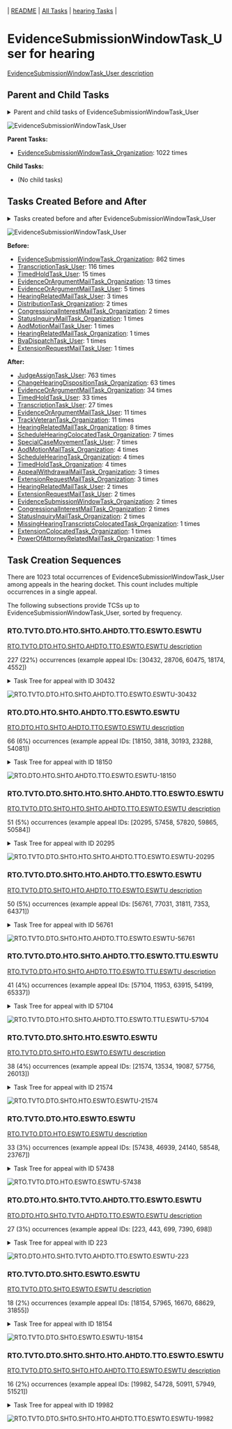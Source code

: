 <!-- DO NOT EDIT THIS FILE.  This file is autogenerated. -->
| [README](../README.md) | [All Tasks](../alltasks.md) | [hearing Tasks](tasklist.md) |

# EvidenceSubmissionWindowTask_User for hearing

[EvidenceSubmissionWindowTask_User description](../descr/EvidenceSubmissionWindowTask_User.md)

## Parent and Child Tasks

<details><summary markdown='span'>Parent and child tasks of EvidenceSubmissionWindowTask_User
</summary>

```
digraph G {
rankdir=LR;
node [shape=box]
"EvidenceSubmissionWindowTask_Organization" -> "EvidenceSubmissionWindowTask_User" [label=1022]
}
```
</details>

![EvidenceSubmissionWindowTask_User](dot/EvidenceSubmissionWindowTask_User-parentchild.dot.png)

**Parent Tasks:**

   * [EvidenceSubmissionWindowTask_Organization](EvidenceSubmissionWindowTask_Organization.md): 1022 times

**Child Tasks:**

   * (No child tasks)

## Tasks Created Before and After

<details><summary markdown='span'>Tasks created before and after EvidenceSubmissionWindowTask_User</summary>

```
digraph G {
rankdir=LR;

"EvidenceSubmissionWindowTask_User" -> "JudgeAssignTask_User" [label=763]
"EvidenceSubmissionWindowTask_User" -> "ChangeHearingDispositionTask_Organization" [label=63]
"EvidenceSubmissionWindowTask_User" -> "EvidenceOrArgumentMailTask_Organization" [label=34]
"EvidenceSubmissionWindowTask_User" -> "TimedHoldTask_User" [label=33]
"EvidenceSubmissionWindowTask_User" -> "TranscriptionTask_User" [label=27]
"EvidenceSubmissionWindowTask_User" -> "TrackVeteranTask_Organization" [label=11]
"EvidenceSubmissionWindowTask_User" -> "EvidenceOrArgumentMailTask_User" [label=11]
"EvidenceSubmissionWindowTask_User" -> "HearingRelatedMailTask_Organization" [label=8]
"EvidenceSubmissionWindowTask_User" -> "SpecialCaseMovementTask_User" [label=7]
"EvidenceSubmissionWindowTask_User" -> "ScheduleHearingColocatedTask_Organization" [label=7]
"EvidenceSubmissionWindowTask_User" -> "TimedHoldTask_Organization" [label=4]
"EvidenceSubmissionWindowTask_User" -> "ScheduleHearingTask_Organization" [label=4]
"EvidenceSubmissionWindowTask_User" -> "AodMotionMailTask_Organization" [label=4]
"EvidenceSubmissionWindowTask_User" -> "ExtensionRequestMailTask_Organization" [label=3]
"EvidenceSubmissionWindowTask_User" -> "AppealWithdrawalMailTask_Organization" [label=3]
"EvidenceSubmissionWindowTask_User" -> "StatusInquiryMailTask_Organization" [label=2]
"EvidenceSubmissionWindowTask_User" -> "HearingRelatedMailTask_User" [label=2]
"EvidenceSubmissionWindowTask_User" -> "ExtensionRequestMailTask_User" [label=2]
"EvidenceSubmissionWindowTask_User" -> "EvidenceSubmissionWindowTask_Organization" [label=2]
"EvidenceSubmissionWindowTask_User" -> "CongressionalInterestMailTask_Organization" [label=2]
"EvidenceSubmissionWindowTask_User" -> "PowerOfAttorneyRelatedMailTask_Organization" [label=1]
"EvidenceSubmissionWindowTask_User" -> "MissingHearingTranscriptsColocatedTask_Organization" [label=1]
"EvidenceSubmissionWindowTask_User" -> "ExtensionColocatedTask_Organization" [label=1]
"EvidenceSubmissionWindowTask_Organization" -> "EvidenceSubmissionWindowTask_User" [label=862]
"TranscriptionTask_User" -> "EvidenceSubmissionWindowTask_User" [label=116]
"TimedHoldTask_User" -> "EvidenceSubmissionWindowTask_User" [label=15]
"EvidenceOrArgumentMailTask_Organization" -> "EvidenceSubmissionWindowTask_User" [label=13]
"EvidenceOrArgumentMailTask_User" -> "EvidenceSubmissionWindowTask_User" [label=5]
"HearingRelatedMailTask_User" -> "EvidenceSubmissionWindowTask_User" [label=3]
"DistributionTask_Organization" -> "EvidenceSubmissionWindowTask_User" [label=2]
"CongressionalInterestMailTask_Organization" -> "EvidenceSubmissionWindowTask_User" [label=2]
"StatusInquiryMailTask_Organization" -> "EvidenceSubmissionWindowTask_User" [label=1]
"HearingRelatedMailTask_Organization" -> "EvidenceSubmissionWindowTask_User" [label=1]
"ExtensionRequestMailTask_User" -> "EvidenceSubmissionWindowTask_User" [label=1]
"BvaDispatchTask_User" -> "EvidenceSubmissionWindowTask_User" [label=1]
"AodMotionMailTask_User" -> "EvidenceSubmissionWindowTask_User" [label=1]
}
```
</details>

![EvidenceSubmissionWindowTask_User](dot/EvidenceSubmissionWindowTask_User.dot.png)

**Before:**

   * [EvidenceSubmissionWindowTask_Organization](EvidenceSubmissionWindowTask_Organization.md): 862 times
   * [TranscriptionTask_User](TranscriptionTask_User.md): 116 times
   * [TimedHoldTask_User](TimedHoldTask_User.md): 15 times
   * [EvidenceOrArgumentMailTask_Organization](EvidenceOrArgumentMailTask_Organization.md): 13 times
   * [EvidenceOrArgumentMailTask_User](EvidenceOrArgumentMailTask_User.md): 5 times
   * [HearingRelatedMailTask_User](HearingRelatedMailTask_User.md): 3 times
   * [DistributionTask_Organization](DistributionTask_Organization.md): 2 times
   * [CongressionalInterestMailTask_Organization](CongressionalInterestMailTask_Organization.md): 2 times
   * [StatusInquiryMailTask_Organization](StatusInquiryMailTask_Organization.md): 1 times
   * [AodMotionMailTask_User](AodMotionMailTask_User.md): 1 times
   * [HearingRelatedMailTask_Organization](HearingRelatedMailTask_Organization.md): 1 times
   * [BvaDispatchTask_User](BvaDispatchTask_User.md): 1 times
   * [ExtensionRequestMailTask_User](ExtensionRequestMailTask_User.md): 1 times

**After:**

   * [JudgeAssignTask_User](JudgeAssignTask_User.md): 763 times
   * [ChangeHearingDispositionTask_Organization](ChangeHearingDispositionTask_Organization.md): 63 times
   * [EvidenceOrArgumentMailTask_Organization](EvidenceOrArgumentMailTask_Organization.md): 34 times
   * [TimedHoldTask_User](TimedHoldTask_User.md): 33 times
   * [TranscriptionTask_User](TranscriptionTask_User.md): 27 times
   * [EvidenceOrArgumentMailTask_User](EvidenceOrArgumentMailTask_User.md): 11 times
   * [TrackVeteranTask_Organization](TrackVeteranTask_Organization.md): 11 times
   * [HearingRelatedMailTask_Organization](HearingRelatedMailTask_Organization.md): 8 times
   * [ScheduleHearingColocatedTask_Organization](ScheduleHearingColocatedTask_Organization.md): 7 times
   * [SpecialCaseMovementTask_User](SpecialCaseMovementTask_User.md): 7 times
   * [AodMotionMailTask_Organization](AodMotionMailTask_Organization.md): 4 times
   * [ScheduleHearingTask_Organization](ScheduleHearingTask_Organization.md): 4 times
   * [TimedHoldTask_Organization](TimedHoldTask_Organization.md): 4 times
   * [AppealWithdrawalMailTask_Organization](AppealWithdrawalMailTask_Organization.md): 3 times
   * [ExtensionRequestMailTask_Organization](ExtensionRequestMailTask_Organization.md): 3 times
   * [HearingRelatedMailTask_User](HearingRelatedMailTask_User.md): 2 times
   * [ExtensionRequestMailTask_User](ExtensionRequestMailTask_User.md): 2 times
   * [EvidenceSubmissionWindowTask_Organization](EvidenceSubmissionWindowTask_Organization.md): 2 times
   * [CongressionalInterestMailTask_Organization](CongressionalInterestMailTask_Organization.md): 2 times
   * [StatusInquiryMailTask_Organization](StatusInquiryMailTask_Organization.md): 2 times
   * [MissingHearingTranscriptsColocatedTask_Organization](MissingHearingTranscriptsColocatedTask_Organization.md): 1 times
   * [ExtensionColocatedTask_Organization](ExtensionColocatedTask_Organization.md): 1 times
   * [PowerOfAttorneyRelatedMailTask_Organization](PowerOfAttorneyRelatedMailTask_Organization.md): 1 times

## Task Creation Sequences

There are 1023 total occurrences of EvidenceSubmissionWindowTask_User among appeals in the hearing docket.  This count includes multiple occurrences in a single appeal.

The following subsections provide TCSs up to EvidenceSubmissionWindowTask_User, sorted by frequency.

### RTO.TVTO.DTO.HTO.SHTO.AHDTO.TTO.ESWTO.ESWTU

[RTO.TVTO.DTO.HTO.SHTO.AHDTO.TTO.ESWTO.ESWTU description](../descr/RTO.TVTO.DTO.HTO.SHTO.AHDTO.TTO.ESWTO.ESWTU.md)

227 (22%) occurrences (example appeal IDs: [30432, 28706, 60475, 18174, 4552])

<details><summary markdown='span'>Task Tree for appeal with ID 30432</summary>

```
@startuml
skinparam {
  ObjectBorderColor #555
  ObjectBorderThickness 0
  ObjectFontStyle bold
  ObjectFontSize 14
  ObjectAttributeFontColor #333
  ObjectAttributeFontSize 12
}
  object 0.RootTask #8dd3c7 {
Organization
}
  object 1.TrackVeteranTask #bebada {
Organization
}
  object 2.DistributionTask #ffffb3 {
Organization
}
  object 3.HearingTask #fb8072 {
Organization
}
  object 4.ScheduleHearingTask #80b1d3 {
Organization
}
  object 5.HearingAdminActionVerifyAddressTask #ffed6f {
Organization
}
  object 6.AssignHearingDispositionTask #8dd3c7 {
Organization
}
  object 7.TranscriptionTask #fb8072 {
Organization
}
  object 8.EvidenceSubmissionWindowTask #fccde5 {
Organization
}
  object 9.EvidenceSubmissionWindowTask #fccde5 {
User  <back:white>    </back>
}
  object 10.JudgeAssignTask #ccebc5 {
User
}
  object 11.JudgeDecisionReviewTask #d9d9d9 {
User
}
  object 12.AttorneyTask #bc80bd {
User
}
  object 13.ExtensionColocatedTask #ffed6f {
Organization
}
  object 14.ExtensionColocatedTask #ffed6f {
User
}
  object 15.TimedHoldTask #fccde5 {
User
}
  object 16.BvaDispatchTask #b3de69 {
Organization
}
  object 17.BvaDispatchTask #b3de69 {
User
}
0.RootTask -- 1.TrackVeteranTask
0.RootTask -- 2.DistributionTask
2.DistributionTask -- 3.HearingTask
3.HearingTask -- 4.ScheduleHearingTask
4.ScheduleHearingTask -- 5.HearingAdminActionVerifyAddressTask
3.HearingTask -- 6.AssignHearingDispositionTask
6.AssignHearingDispositionTask -- 7.TranscriptionTask
6.AssignHearingDispositionTask -- 8.EvidenceSubmissionWindowTask
8.EvidenceSubmissionWindowTask -- 9.EvidenceSubmissionWindowTask
0.RootTask -- 10.JudgeAssignTask
0.RootTask -- 11.JudgeDecisionReviewTask
11.JudgeDecisionReviewTask -- 12.AttorneyTask
12.AttorneyTask -- 13.ExtensionColocatedTask
13.ExtensionColocatedTask -- 14.ExtensionColocatedTask
14.ExtensionColocatedTask -- 15.TimedHoldTask
0.RootTask -- 16.BvaDispatchTask
16.BvaDispatchTask -- 17.BvaDispatchTask
@enduml
```
</details>

![RTO.TVTO.DTO.HTO.SHTO.AHDTO.TTO.ESWTO.ESWTU-30432](uml/RTO.TVTO.DTO.HTO.SHTO.AHDTO.TTO.ESWTO.ESWTU-30432.png)

### RTO.DTO.HTO.SHTO.AHDTO.TTO.ESWTO.ESWTU

[RTO.DTO.HTO.SHTO.AHDTO.TTO.ESWTO.ESWTU description](../descr/RTO.DTO.HTO.SHTO.AHDTO.TTO.ESWTO.ESWTU.md)

66 (6%) occurrences (example appeal IDs: [18150, 3818, 30193, 23288, 54081])

<details><summary markdown='span'>Task Tree for appeal with ID 18150</summary>

```
@startuml
skinparam {
  ObjectBorderColor #555
  ObjectBorderThickness 0
  ObjectFontStyle bold
  ObjectFontSize 14
  ObjectAttributeFontColor #333
  ObjectAttributeFontSize 12
}
  object 0.RootTask #8dd3c7 {
Organization
}
  object 1.DistributionTask #ffffb3 {
Organization
}
  object 2.HearingTask #fb8072 {
Organization
}
  object 3.ScheduleHearingTask #80b1d3 {
Organization
}
  object 4.HearingAdminActionVerifyAddressTask #ffed6f {
Organization
}
  object 5.AssignHearingDispositionTask #8dd3c7 {
Organization
}
  object 6.TranscriptionTask #fb8072 {
Organization
}
  object 7.EvidenceSubmissionWindowTask #fccde5 {
Organization
}
  object 8.EvidenceSubmissionWindowTask #fccde5 {
User  <back:white>    </back>
}
  object 9.JudgeAssignTask #ccebc5 {
User
}
  object 10.JudgeDecisionReviewTask #d9d9d9 {
User
}
  object 11.AttorneyTask #bc80bd {
User
}
  object 12.MissingHearingTranscriptsColocatedTask #ccebc5 {
Organization
}
  object 13.TranscriptionTask #fb8072 {
Organization
}
  object 14.ExtensionColocatedTask #ffed6f {
Organization
}
  object 15.ExtensionColocatedTask #ffed6f {
User
}
  object 16.TimedHoldTask #fccde5 {
User
}
  object 17.BvaDispatchTask #b3de69 {
Organization
}
  object 18.BvaDispatchTask #b3de69 {
User
}
0.RootTask -- 1.DistributionTask
1.DistributionTask -- 2.HearingTask
2.HearingTask -- 3.ScheduleHearingTask
3.ScheduleHearingTask -- 4.HearingAdminActionVerifyAddressTask
2.HearingTask -- 5.AssignHearingDispositionTask
5.AssignHearingDispositionTask -- 6.TranscriptionTask
5.AssignHearingDispositionTask -- 7.EvidenceSubmissionWindowTask
7.EvidenceSubmissionWindowTask -- 8.EvidenceSubmissionWindowTask
0.RootTask -- 9.JudgeAssignTask
0.RootTask -- 10.JudgeDecisionReviewTask
10.JudgeDecisionReviewTask -- 11.AttorneyTask
11.AttorneyTask -- 12.MissingHearingTranscriptsColocatedTask
12.MissingHearingTranscriptsColocatedTask -- 13.TranscriptionTask
11.AttorneyTask -- 14.ExtensionColocatedTask
14.ExtensionColocatedTask -- 15.ExtensionColocatedTask
15.ExtensionColocatedTask -- 16.TimedHoldTask
0.RootTask -- 17.BvaDispatchTask
17.BvaDispatchTask -- 18.BvaDispatchTask
@enduml
```
</details>

![RTO.DTO.HTO.SHTO.AHDTO.TTO.ESWTO.ESWTU-18150](uml/RTO.DTO.HTO.SHTO.AHDTO.TTO.ESWTO.ESWTU-18150.png)

### RTO.TVTO.DTO.SHTO.HTO.SHTO.AHDTO.TTO.ESWTO.ESWTU

[RTO.TVTO.DTO.SHTO.HTO.SHTO.AHDTO.TTO.ESWTO.ESWTU description](../descr/RTO.TVTO.DTO.SHTO.HTO.SHTO.AHDTO.TTO.ESWTO.ESWTU.md)

51 (5%) occurrences (example appeal IDs: [20295, 57458, 57820, 59865, 50584])

<details><summary markdown='span'>Task Tree for appeal with ID 20295</summary>

```
@startuml
skinparam {
  ObjectBorderColor #555
  ObjectBorderThickness 0
  ObjectFontStyle bold
  ObjectFontSize 14
  ObjectAttributeFontColor #333
  ObjectAttributeFontSize 12
}
  object 0.RootTask #8dd3c7 {
Organization
}
  object 1.TrackVeteranTask #bebada {
Organization
}
  object 2.DistributionTask #ffffb3 {
Organization
}
  object 3.HearingTask #fb8072 {
Organization
}
  object 4.ScheduleHearingTask #80b1d3 {
Organization
}
  object 5.AssignHearingDispositionTask #8dd3c7 {
Organization
}
  object 6.HearingTask #fb8072 {
Organization
}
  object 7.ScheduleHearingTask #80b1d3 {
Organization
}
  object 8.AssignHearingDispositionTask #8dd3c7 {
Organization
}
  object 9.TranscriptionTask #fb8072 {
Organization
}
  object 10.EvidenceSubmissionWindowTask #fccde5 {
Organization
}
  object 11.EvidenceSubmissionWindowTask #fccde5 {
User  <back:white>    </back>
}
  object 12.JudgeAssignTask #ccebc5 {
User
}
  object 13.JudgeDecisionReviewTask #d9d9d9 {
User
}
  object 14.AttorneyTask #bc80bd {
User
}
  object 15.OtherColocatedTask #80b1d3 {
Organization
}
  object 16.OtherColocatedTask #80b1d3 {
User
}
  object 17.TimedHoldTask #fccde5 {
User
}
  object 18.BvaDispatchTask #b3de69 {
Organization
}
  object 19.BvaDispatchTask #b3de69 {
User
}
  object 20.BvaDispatchTask #b3de69 {
User
}
0.RootTask -- 1.TrackVeteranTask
0.RootTask -- 2.DistributionTask
2.DistributionTask -- 3.HearingTask
3.HearingTask -- 4.ScheduleHearingTask
3.HearingTask -- 5.AssignHearingDispositionTask
2.DistributionTask -- 6.HearingTask
6.HearingTask -- 7.ScheduleHearingTask
6.HearingTask -- 8.AssignHearingDispositionTask
8.AssignHearingDispositionTask -- 9.TranscriptionTask
8.AssignHearingDispositionTask -- 10.EvidenceSubmissionWindowTask
10.EvidenceSubmissionWindowTask -- 11.EvidenceSubmissionWindowTask
0.RootTask -- 12.JudgeAssignTask
0.RootTask -- 13.JudgeDecisionReviewTask
13.JudgeDecisionReviewTask -- 14.AttorneyTask
14.AttorneyTask -- 15.OtherColocatedTask
15.OtherColocatedTask -- 16.OtherColocatedTask
16.OtherColocatedTask -- 17.TimedHoldTask
0.RootTask -- 18.BvaDispatchTask
18.BvaDispatchTask -- 19.BvaDispatchTask
18.BvaDispatchTask -- 20.BvaDispatchTask
@enduml
```
</details>

![RTO.TVTO.DTO.SHTO.HTO.SHTO.AHDTO.TTO.ESWTO.ESWTU-20295](uml/RTO.TVTO.DTO.SHTO.HTO.SHTO.AHDTO.TTO.ESWTO.ESWTU-20295.png)

### RTO.TVTO.DTO.SHTO.HTO.AHDTO.TTO.ESWTO.ESWTU

[RTO.TVTO.DTO.SHTO.HTO.AHDTO.TTO.ESWTO.ESWTU description](../descr/RTO.TVTO.DTO.SHTO.HTO.AHDTO.TTO.ESWTO.ESWTU.md)

50 (5%) occurrences (example appeal IDs: [56761, 77031, 31811, 7353, 64371])

<details><summary markdown='span'>Task Tree for appeal with ID 56761</summary>

```
@startuml
skinparam {
  ObjectBorderColor #555
  ObjectBorderThickness 0
  ObjectFontStyle bold
  ObjectFontSize 14
  ObjectAttributeFontColor #333
  ObjectAttributeFontSize 12
}
  object 0.RootTask #8dd3c7 {
Organization
}
  object 1.TrackVeteranTask #bebada {
Organization
}
  object 2.DistributionTask #ffffb3 {
Organization
}
  object 3.HearingTask #fb8072 {
Organization
}
  object 4.ScheduleHearingTask #80b1d3 {
Organization
}
  object 5.AssignHearingDispositionTask #8dd3c7 {
Organization
}
  object 6.HearingTask #fb8072 {
Organization
}
  object 7.AssignHearingDispositionTask #8dd3c7 {
Organization
}
  object 8.HearingTask #fb8072 {
Organization
}
  object 9.AssignHearingDispositionTask #8dd3c7 {
Organization
}
  object 10.TranscriptionTask #fb8072 {
Organization
}
  object 11.EvidenceSubmissionWindowTask #fccde5 {
Organization
}
  object 12.EvidenceSubmissionWindowTask #fccde5 {
User  <back:white>    </back>
}
  object 13.JudgeAssignTask #ccebc5 {
User
}
  object 14.JudgeDecisionReviewTask #d9d9d9 {
User
}
  object 15.AttorneyTask #bc80bd {
User
}
  object 16.BvaDispatchTask #b3de69 {
Organization
}
  object 17.BvaDispatchTask #b3de69 {
User
}
0.RootTask -- 1.TrackVeteranTask
0.RootTask -- 2.DistributionTask
2.DistributionTask -- 3.HearingTask
3.HearingTask -- 4.ScheduleHearingTask
3.HearingTask -- 5.AssignHearingDispositionTask
2.DistributionTask -- 6.HearingTask
6.HearingTask -- 7.AssignHearingDispositionTask
2.DistributionTask -- 8.HearingTask
8.HearingTask -- 9.AssignHearingDispositionTask
9.AssignHearingDispositionTask -- 10.TranscriptionTask
9.AssignHearingDispositionTask -- 11.EvidenceSubmissionWindowTask
11.EvidenceSubmissionWindowTask -- 12.EvidenceSubmissionWindowTask
0.RootTask -- 13.JudgeAssignTask
0.RootTask -- 14.JudgeDecisionReviewTask
14.JudgeDecisionReviewTask -- 15.AttorneyTask
0.RootTask -- 16.BvaDispatchTask
16.BvaDispatchTask -- 17.BvaDispatchTask
@enduml
```
</details>

![RTO.TVTO.DTO.SHTO.HTO.AHDTO.TTO.ESWTO.ESWTU-56761](uml/RTO.TVTO.DTO.SHTO.HTO.AHDTO.TTO.ESWTO.ESWTU-56761.png)

### RTO.TVTO.DTO.HTO.SHTO.AHDTO.TTO.ESWTO.TTU.ESWTU

[RTO.TVTO.DTO.HTO.SHTO.AHDTO.TTO.ESWTO.TTU.ESWTU description](../descr/RTO.TVTO.DTO.HTO.SHTO.AHDTO.TTO.ESWTO.TTU.ESWTU.md)

41 (4%) occurrences (example appeal IDs: [57104, 11953, 63915, 54199, 65337])

<details><summary markdown='span'>Task Tree for appeal with ID 57104</summary>

```
@startuml
skinparam {
  ObjectBorderColor #555
  ObjectBorderThickness 0
  ObjectFontStyle bold
  ObjectFontSize 14
  ObjectAttributeFontColor #333
  ObjectAttributeFontSize 12
}
  object 0.RootTask #8dd3c7 {
Organization
}
  object 1.TrackVeteranTask #bebada {
Organization
}
  object 2.DistributionTask #ffffb3 {
Organization
}
  object 3.HearingTask #fb8072 {
Organization
}
  object 4.ScheduleHearingTask #80b1d3 {
Organization
}
  object 5.AssignHearingDispositionTask #8dd3c7 {
Organization
}
  object 6.TranscriptionTask #fb8072 {
Organization
}
  object 7.EvidenceSubmissionWindowTask #fccde5 {
Organization
}
  object 8.TranscriptionTask #fb8072 {
User
}
  object 9.EvidenceSubmissionWindowTask #fccde5 {
User  <back:white>    </back>
}
  object 10.JudgeAssignTask #ccebc5 {
User
}
  object 11.JudgeDecisionReviewTask #d9d9d9 {
User
}
  object 12.AttorneyTask #bc80bd {
User
}
  object 13.OtherColocatedTask #80b1d3 {
Organization
}
  object 14.OtherColocatedTask #80b1d3 {
User
}
  object 15.BvaDispatchTask #b3de69 {
Organization
}
  object 16.BvaDispatchTask #b3de69 {
User
}
0.RootTask -- 1.TrackVeteranTask
0.RootTask -- 2.DistributionTask
2.DistributionTask -- 3.HearingTask
3.HearingTask -- 4.ScheduleHearingTask
3.HearingTask -- 5.AssignHearingDispositionTask
5.AssignHearingDispositionTask -- 6.TranscriptionTask
5.AssignHearingDispositionTask -- 7.EvidenceSubmissionWindowTask
6.TranscriptionTask -- 8.TranscriptionTask
7.EvidenceSubmissionWindowTask -- 9.EvidenceSubmissionWindowTask
0.RootTask -- 10.JudgeAssignTask
0.RootTask -- 11.JudgeDecisionReviewTask
11.JudgeDecisionReviewTask -- 12.AttorneyTask
12.AttorneyTask -- 13.OtherColocatedTask
13.OtherColocatedTask -- 14.OtherColocatedTask
0.RootTask -- 15.BvaDispatchTask
15.BvaDispatchTask -- 16.BvaDispatchTask
@enduml
```
</details>

![RTO.TVTO.DTO.HTO.SHTO.AHDTO.TTO.ESWTO.TTU.ESWTU-57104](uml/RTO.TVTO.DTO.HTO.SHTO.AHDTO.TTO.ESWTO.TTU.ESWTU-57104.png)

### RTO.TVTO.DTO.SHTO.HTO.ESWTO.ESWTU

[RTO.TVTO.DTO.SHTO.HTO.ESWTO.ESWTU description](../descr/RTO.TVTO.DTO.SHTO.HTO.ESWTO.ESWTU.md)

38 (4%) occurrences (example appeal IDs: [21574, 13534, 19087, 57756, 26013])

<details><summary markdown='span'>Task Tree for appeal with ID 21574</summary>

```
@startuml
skinparam {
  ObjectBorderColor #555
  ObjectBorderThickness 0
  ObjectFontStyle bold
  ObjectFontSize 14
  ObjectAttributeFontColor #333
  ObjectAttributeFontSize 12
}
  object 0.RootTask #8dd3c7 {
Organization
}
  object 1.TrackVeteranTask #bebada {
Organization
}
  object 2.DistributionTask #ffffb3 {
Organization
}
  object 3.HearingTask #fb8072 {
Organization
}
  object 4.ScheduleHearingTask #80b1d3 {
Organization
}
  object 5.HearingAdminActionVerifyAddressTask #ffed6f {
Organization
}
  object 6.AssignHearingDispositionTask #8dd3c7 {
Organization
}
  object 7.HearingTask #fb8072 {
Organization
}
  object 8.ScheduleHearingTask #80b1d3 {
Organization
}
  object 9.EvidenceSubmissionWindowTask #fccde5 {
Organization
}
  object 10.EvidenceSubmissionWindowTask #fccde5 {
User  <back:white>    </back>
}
  object 11.JudgeAssignTask #ccebc5 {
User
}
  object 12.JudgeDecisionReviewTask #d9d9d9 {
User
}
  object 13.AttorneyTask #bc80bd {
User
}
  object 14.BvaDispatchTask #b3de69 {
Organization
}
  object 15.BvaDispatchTask #b3de69 {
User
}
0.RootTask -- 1.TrackVeteranTask
0.RootTask -- 2.DistributionTask
2.DistributionTask -- 3.HearingTask
3.HearingTask -- 4.ScheduleHearingTask
4.ScheduleHearingTask -- 5.HearingAdminActionVerifyAddressTask
3.HearingTask -- 6.AssignHearingDispositionTask
2.DistributionTask -- 7.HearingTask
7.HearingTask -- 8.ScheduleHearingTask
7.HearingTask -- 9.EvidenceSubmissionWindowTask
9.EvidenceSubmissionWindowTask -- 10.EvidenceSubmissionWindowTask
0.RootTask -- 11.JudgeAssignTask
0.RootTask -- 12.JudgeDecisionReviewTask
12.JudgeDecisionReviewTask -- 13.AttorneyTask
0.RootTask -- 14.BvaDispatchTask
14.BvaDispatchTask -- 15.BvaDispatchTask
@enduml
```
</details>

![RTO.TVTO.DTO.SHTO.HTO.ESWTO.ESWTU-21574](uml/RTO.TVTO.DTO.SHTO.HTO.ESWTO.ESWTU-21574.png)

### RTO.TVTO.DTO.HTO.ESWTO.ESWTU

[RTO.TVTO.DTO.HTO.ESWTO.ESWTU description](../descr/RTO.TVTO.DTO.HTO.ESWTO.ESWTU.md)

33 (3%) occurrences (example appeal IDs: [57438, 46939, 24140, 58548, 23767])

<details><summary markdown='span'>Task Tree for appeal with ID 57438</summary>

```
@startuml
skinparam {
  ObjectBorderColor #555
  ObjectBorderThickness 0
  ObjectFontStyle bold
  ObjectFontSize 14
  ObjectAttributeFontColor #333
  ObjectAttributeFontSize 12
}
  object 0.RootTask #8dd3c7 {
Organization
}
  object 1.TrackVeteranTask #bebada {
Organization
}
  object 2.DistributionTask #ffffb3 {
Organization
}
  object 3.HearingTask #fb8072 {
Organization
}
  object 4.ScheduleHearingTask #80b1d3 {
Organization
}
  object 5.EvidenceSubmissionWindowTask #fccde5 {
Organization
}
  object 6.EvidenceSubmissionWindowTask #fccde5 {
User  <back:white>    </back>
}
  object 7.JudgeAssignTask #ccebc5 {
User
}
  object 8.JudgeAssignTask #ccebc5 {
User
}
  object 9.JudgeAssignTask #ccebc5 {
User
}
  object 10.JudgeDecisionReviewTask #d9d9d9 {
User
}
  object 11.AttorneyTask #bc80bd {
User
}
  object 12.BvaDispatchTask #b3de69 {
Organization
}
  object 13.BvaDispatchTask #b3de69 {
User
}
  object 14.BvaDispatchTask #b3de69 {
User
}
0.RootTask -- 1.TrackVeteranTask
0.RootTask -- 2.DistributionTask
2.DistributionTask -- 3.HearingTask
3.HearingTask -- 4.ScheduleHearingTask
3.HearingTask -- 5.EvidenceSubmissionWindowTask
5.EvidenceSubmissionWindowTask -- 6.EvidenceSubmissionWindowTask
0.RootTask -- 7.JudgeAssignTask
0.RootTask -- 8.JudgeAssignTask
0.RootTask -- 9.JudgeAssignTask
0.RootTask -- 10.JudgeDecisionReviewTask
10.JudgeDecisionReviewTask -- 11.AttorneyTask
0.RootTask -- 12.BvaDispatchTask
12.BvaDispatchTask -- 13.BvaDispatchTask
12.BvaDispatchTask -- 14.BvaDispatchTask
@enduml
```
</details>

![RTO.TVTO.DTO.HTO.ESWTO.ESWTU-57438](uml/RTO.TVTO.DTO.HTO.ESWTO.ESWTU-57438.png)

### RTO.DTO.HTO.SHTO.TVTO.AHDTO.TTO.ESWTO.ESWTU

[RTO.DTO.HTO.SHTO.TVTO.AHDTO.TTO.ESWTO.ESWTU description](../descr/RTO.DTO.HTO.SHTO.TVTO.AHDTO.TTO.ESWTO.ESWTU.md)

27 (3%) occurrences (example appeal IDs: [223, 443, 699, 7390, 698])

<details><summary markdown='span'>Task Tree for appeal with ID 223</summary>

```
@startuml
skinparam {
  ObjectBorderColor #555
  ObjectBorderThickness 0
  ObjectFontStyle bold
  ObjectFontSize 14
  ObjectAttributeFontColor #333
  ObjectAttributeFontSize 12
}
  object 0.RootTask #8dd3c7 {
Organization
}
  object 1.InformalHearingPresentationTask #fdb462 {
Organization
}
  object 2.DistributionTask #ffffb3 {
Organization
}
  object 3.HearingTask #fb8072 {
Organization
}
  object 4.ScheduleHearingTask #80b1d3 {
Organization
}
  object 5.TrackVeteranTask #bebada {
Organization
}
  object 6.AssignHearingDispositionTask #8dd3c7 {
Organization
}
  object 7.TranscriptionTask #fb8072 {
Organization
}
  object 8.EvidenceSubmissionWindowTask #fccde5 {
Organization
}
  object 9.TranscriptionTask #fb8072 {
User
}
  object 10.EvidenceSubmissionWindowTask #fccde5 {
User  <back:white>    </back>
}
  object 11.TranscriptionTask #fb8072 {
User
}
  object 12.JudgeAssignTask #ccebc5 {
User
}
  object 13.JudgeDecisionReviewTask #d9d9d9 {
User
}
  object 14.AttorneyTask #bc80bd {
User
}
  object 15.BvaDispatchTask #b3de69 {
Organization
}
  object 16.BvaDispatchTask #b3de69 {
User
}
2.DistributionTask -- 1.InformalHearingPresentationTask
0.RootTask -- 2.DistributionTask
2.DistributionTask -- 3.HearingTask
3.HearingTask -- 4.ScheduleHearingTask
0.RootTask -- 5.TrackVeteranTask
3.HearingTask -- 6.AssignHearingDispositionTask
6.AssignHearingDispositionTask -- 7.TranscriptionTask
6.AssignHearingDispositionTask -- 8.EvidenceSubmissionWindowTask
7.TranscriptionTask -- 9.TranscriptionTask
8.EvidenceSubmissionWindowTask -- 10.EvidenceSubmissionWindowTask
7.TranscriptionTask -- 11.TranscriptionTask
0.RootTask -- 12.JudgeAssignTask
0.RootTask -- 13.JudgeDecisionReviewTask
13.JudgeDecisionReviewTask -- 14.AttorneyTask
0.RootTask -- 15.BvaDispatchTask
15.BvaDispatchTask -- 16.BvaDispatchTask
@enduml
```
</details>

![RTO.DTO.HTO.SHTO.TVTO.AHDTO.TTO.ESWTO.ESWTU-223](uml/RTO.DTO.HTO.SHTO.TVTO.AHDTO.TTO.ESWTO.ESWTU-223.png)

### RTO.TVTO.DTO.SHTO.ESWTO.ESWTU

[RTO.TVTO.DTO.SHTO.ESWTO.ESWTU description](../descr/RTO.TVTO.DTO.SHTO.ESWTO.ESWTU.md)

18 (2%) occurrences (example appeal IDs: [18154, 57965, 16670, 68629, 31855])

<details><summary markdown='span'>Task Tree for appeal with ID 18154</summary>

```
@startuml
skinparam {
  ObjectBorderColor #555
  ObjectBorderThickness 0
  ObjectFontStyle bold
  ObjectFontSize 14
  ObjectAttributeFontColor #333
  ObjectAttributeFontSize 12
}
  object 0.RootTask #8dd3c7 {
Organization
}
  object 1.TrackVeteranTask #bebada {
Organization
}
  object 2.DistributionTask #ffffb3 {
Organization
}
  object 3.HearingTask #fb8072 {
Organization
}
  object 4.ScheduleHearingTask #80b1d3 {
Organization
}
  object 5.HearingAdminActionVerifyAddressTask #ffed6f {
Organization
}
  object 6.AssignHearingDispositionTask #8dd3c7 {
Organization
}
  object 7.EvidenceSubmissionWindowTask #fccde5 {
Organization
}
  object 8.EvidenceSubmissionWindowTask #fccde5 {
User  <back:white>    </back>
}
  object 9.JudgeAssignTask #ccebc5 {
User
}
  object 10.JudgeDecisionReviewTask #d9d9d9 {
User
}
  object 11.AttorneyTask #bc80bd {
User
}
  object 12.QualityReviewTask #fdb462 {
Organization
}
  object 13.QualityReviewTask #fdb462 {
User
}
  object 14.BvaDispatchTask #b3de69 {
Organization
}
  object 15.BvaDispatchTask #b3de69 {
User
}
0.RootTask -- 1.TrackVeteranTask
0.RootTask -- 2.DistributionTask
2.DistributionTask -- 3.HearingTask
3.HearingTask -- 4.ScheduleHearingTask
4.ScheduleHearingTask -- 5.HearingAdminActionVerifyAddressTask
3.HearingTask -- 6.AssignHearingDispositionTask
2.DistributionTask -- 7.EvidenceSubmissionWindowTask
7.EvidenceSubmissionWindowTask -- 8.EvidenceSubmissionWindowTask
0.RootTask -- 9.JudgeAssignTask
0.RootTask -- 10.JudgeDecisionReviewTask
10.JudgeDecisionReviewTask -- 11.AttorneyTask
0.RootTask -- 12.QualityReviewTask
12.QualityReviewTask -- 13.QualityReviewTask
0.RootTask -- 14.BvaDispatchTask
14.BvaDispatchTask -- 15.BvaDispatchTask
@enduml
```
</details>

![RTO.TVTO.DTO.SHTO.ESWTO.ESWTU-18154](uml/RTO.TVTO.DTO.SHTO.ESWTO.ESWTU-18154.png)

### RTO.TVTO.DTO.SHTO.SHTO.HTO.AHDTO.TTO.ESWTO.ESWTU

[RTO.TVTO.DTO.SHTO.SHTO.HTO.AHDTO.TTO.ESWTO.ESWTU description](../descr/RTO.TVTO.DTO.SHTO.SHTO.HTO.AHDTO.TTO.ESWTO.ESWTU.md)

16 (2%) occurrences (example appeal IDs: [19982, 54728, 50911, 57949, 51521])

<details><summary markdown='span'>Task Tree for appeal with ID 19982</summary>

```
@startuml
skinparam {
  ObjectBorderColor #555
  ObjectBorderThickness 0
  ObjectFontStyle bold
  ObjectFontSize 14
  ObjectAttributeFontColor #333
  ObjectAttributeFontSize 12
}
  object 0.RootTask #8dd3c7 {
Organization
}
  object 1.TrackVeteranTask #bebada {
Organization
}
  object 2.DistributionTask #ffffb3 {
Organization
}
  object 3.HearingTask #fb8072 {
Organization
}
  object 4.ScheduleHearingTask #80b1d3 {
Organization
}
  object 5.HearingAdminActionVerifyAddressTask #ffed6f {
Organization
}
  object 6.AssignHearingDispositionTask #8dd3c7 {
Organization
}
  object 7.HearingTask #fb8072 {
Organization
}
  object 8.ScheduleHearingTask #80b1d3 {
Organization
}
  object 9.AssignHearingDispositionTask #8dd3c7 {
Organization
}
  object 10.HearingTask #fb8072 {
Organization
}
  object 11.AssignHearingDispositionTask #8dd3c7 {
Organization
}
  object 12.TranscriptionTask #fb8072 {
Organization
}
  object 13.EvidenceSubmissionWindowTask #fccde5 {
Organization
}
  object 14.EvidenceSubmissionWindowTask #fccde5 {
User  <back:white>    </back>
}
  object 15.JudgeAssignTask #ccebc5 {
User
}
  object 16.JudgeDecisionReviewTask #d9d9d9 {
User
}
  object 17.AttorneyTask #bc80bd {
User
}
  object 18.AttorneyRewriteTask #b3de69 {
User
}
  object 19.BvaDispatchTask #b3de69 {
Organization
}
  object 20.BvaDispatchTask #b3de69 {
User
}
0.RootTask -- 1.TrackVeteranTask
0.RootTask -- 2.DistributionTask
2.DistributionTask -- 3.HearingTask
3.HearingTask -- 4.ScheduleHearingTask
4.ScheduleHearingTask -- 5.HearingAdminActionVerifyAddressTask
3.HearingTask -- 6.AssignHearingDispositionTask
2.DistributionTask -- 7.HearingTask
7.HearingTask -- 8.ScheduleHearingTask
7.HearingTask -- 9.AssignHearingDispositionTask
2.DistributionTask -- 10.HearingTask
10.HearingTask -- 11.AssignHearingDispositionTask
11.AssignHearingDispositionTask -- 12.TranscriptionTask
11.AssignHearingDispositionTask -- 13.EvidenceSubmissionWindowTask
13.EvidenceSubmissionWindowTask -- 14.EvidenceSubmissionWindowTask
0.RootTask -- 15.JudgeAssignTask
0.RootTask -- 16.JudgeDecisionReviewTask
16.JudgeDecisionReviewTask -- 17.AttorneyTask
16.JudgeDecisionReviewTask -- 18.AttorneyRewriteTask
0.RootTask -- 19.BvaDispatchTask
19.BvaDispatchTask -- 20.BvaDispatchTask
@enduml
```
</details>

![RTO.TVTO.DTO.SHTO.SHTO.HTO.AHDTO.TTO.ESWTO.ESWTU-19982](uml/RTO.TVTO.DTO.SHTO.SHTO.HTO.AHDTO.TTO.ESWTO.ESWTU-19982.png)

